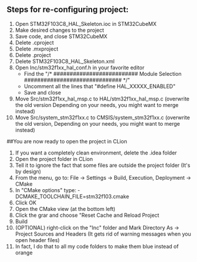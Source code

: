 ## Steps for re-configuring project:

1) Open STM32F103C8_HAL_Skeleton.ioc in STM32CubeMX
2) Make desired changes to the project
3) Save code, and close STM32CubeMX
4) Delete .cproject
5) Delete .mxproject
6) Delete .project
7) Delete STM32F103C8_HAL_Skeleton.xml
8) Open Inc/stm32f1xx_hal_conf.h in your favorite editor
   * Find the "/* ########################## Module Selection ############################## */"
   * Uncomment all the lines that "#define HAL_XXXXX_ENABLED"
   * Save and close
9) Move Src/stm32f1xx_hal_msp.c to HAL/stm32f1xx_hal_msp.c (overwrite the old version Depending on your needs, you might want to merge instead)
10) Move Src/system_stm32f1xx.c to CMSIS/system_stm32f1xx.c (overwrite the old version, Depending on your needs, you might want to merge instead)

##You are now ready to open the project in CLion
1) If you want a completely clean environment, delete the .idea folder
2) Open the project folder in CLion
3) Tell it to ignore the fact that some files are outside the project folder (It's by design)
4) From the menu, go to: File -> Settings -> Build, Execution, Deployment -> CMake
5) In "CMake options" type: -DCMAKE_TOOLCHAIN_FILE=stm32f103.cmake
6) Click OK
7) Open the CMake view (at the bottom left)
8) Click the grar and choose "Reset Cache and Reload Project
9) Build
10) (OPTIONAL) right-click on the "Inc" folder and Mark Directory As -> Project Sources and Headers (It gets rid of warning messages when you open header files)
11) In fact, I do that to all my code folders to make them blue instead of orange

